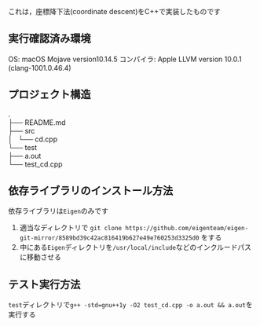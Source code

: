 これは，座標降下法(coordinate descent)をC++で実装したものです
## 実行確認済み環境
OS: macOS Mojave version10.14.5
コンパイラ: Apple LLVM version 10.0.1 (clang-1001.0.46.4)

## プロジェクト構造
.  
├── README.md  
├── src  
│   └── cd.cpp  
└── test  
    ├── a.out  
    └── test_cd.cpp  
    
## 依存ライブラリのインストール方法
依存ライブラリは`Eigen`のみです
1. 適当なディレクトリで `git clone https://github.com/eigenteam/eigen-git-mirror/8589bd39c42ac816419b627e49e760253d3325d0` をする
2. 中にある`Eigen`ディレクトリを`/usr/local/include`などのインクルードパスに移動させる

## テスト実行方法
`test`ディレクトリで`g++ -std=gnu++1y -O2 test_cd.cpp -o a.out && a.out`を実行する